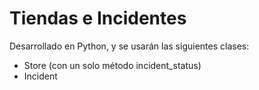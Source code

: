 # Tiendas e Incidentes

Desarrollado en Python, y se usarán las siguientes clases:

- Store (con un solo método incident_status)
- Incident
